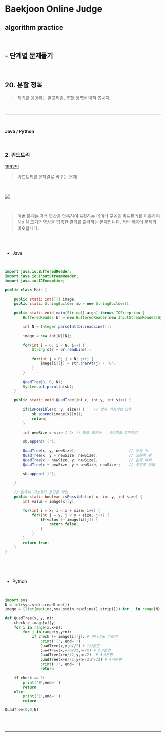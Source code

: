 # Baekjoon Online Judge

## algorithm practice
<br>

## - 단계별 문제풀기
<br>

## 20. 분할 정복

> 재귀를 응용하는 알고리즘, 분할 정복을 익혀 봅시다.

<br>

---

<br>

**Java / Python**

<br>

### 2. 쿼드트리
[1992번](https://www.acmicpc.net/problem/1992) 
> 쿼드트리를 문자열로 바꾸는 문제

<br>

![](https://images.velog.io/images/jini_eun/post/fe5a3cc0-3c59-4065-9024-884dfa4404d1/image.png)

<br>

> 이번 문제는 흑백 영상을 압축하여 표현하는 데이터 구조인 쿼드트리를 이용하여 N x N 크기의 영상을 압축한 결과를 출력하는 문제입니다. 저번 색종이 문제와 비슷합니다.

<br><br>

- Java

<br>

```java
import java.io.BufferedReader;
import java.io.InputStreamReader;
import java.io.IOException;
 
public class Main {
	
	public static int[][] image;
	public static StringBuilder sb = new StringBuilder();
 
	public static void main(String[] args) throws IOException {
		BufferedReader br = new BufferedReader(new InputStreamReader(System.in));
		
		int N = Integer.parseInt(br.readLine());
		
        image = new int[N][N];
		
		for(int i = 0; i < N; i++) {
			String str = br.readLine();
			
			for(int j = 0; j < N; j++) {
				image[i][j] = str.charAt(j) - '0';
			}
		}
		
		QuadTree(0, 0, N);
		System.out.println(sb);
	}
	
	public static void QuadTree(int x, int y, int size) {
		
		if(isPossible(x, y, size)) {    // 압축 가능하면 압축
			sb.append(image[x][y]);
			return;
		}
		
		int newSize = size / 2;	// 압축 불가능 - 사이즈를 절반으로
		
		sb.append('(');	
		
		QuadTree(x, y, newSize);						// 왼쪽 위
		QuadTree(x, y + newSize, newSize);				// 오른쪽 위
		QuadTree(x + newSize, y, newSize);				// 왼쪽 아래
		QuadTree(x + newSize, y + newSize, newSize);	// 오른쪽 아래
		
		sb.append(')');
		
	}	
	
	// 압축이 가능한지 공간을 확인
	public static boolean isPossible(int x, int y, int size) {
		int value = image[x][y];
		
		for(int i = x; i < x + size; i++) {
			for(int j = y; j < y + size; j++) {
				if(value != image[i][j]) {
					return false;
				}
			}
		}
		return true;
	}
}
```


<br><br><br>

- Python 

<br>

```python
import sys
N = int(sys.stdin.readline())
image = [list(map(int,sys.stdin.readline().strip())) for _ in range(N)]

def QuadTree(x, y, n):
    check = image[x][y]
    for i in range(x,x+n):
        for j in range(y,y+n):
            if check != image[i][j]: # 하나라도 다르면
                print('(', end='')
                QuadTree(x,y,n//2) # 1사분면
                QuadTree(x,y+n//2,n//2) # 2사분면
                QuadTree(x+n//2,y,n//2)  # 3사분면
                QuadTree(x+n//2,y+n//2,n//2) # 4사분면
                print(')', end='')
                return
 
    if check == 0:
        print('0',end='')
        return
    else:   
        print('1',end='')
        return

QuadTree(0,0,N)
```

<br><br>

---

<br>

